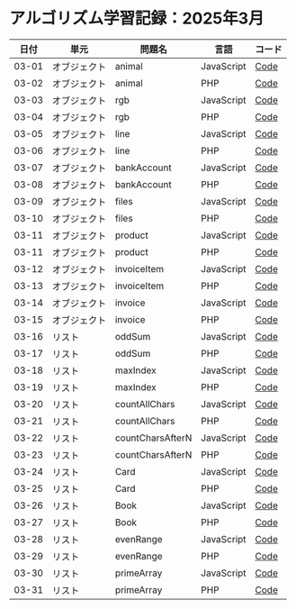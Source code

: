 # アルゴリズム学習記録：2025年3月

| 日付 | 単元 | 問題名 | 言語 | コード |
| - | - | - | - | - |
| 03-01 | オブジェクト | animal | JavaScript | [Code](../Object/animal/javascript/solution.js)|
| 03-02 | オブジェクト | animal | PHP | [Code](../Object/animal/php/solution.php)|
| 03-03 | オブジェクト | rgb | JavaScript | [Code](../Object/rgb/javascript/solution.js)|
| 03-04 | オブジェクト | rgb | PHP | [Code](../Object/rgb/php/solution.php)|
| 03-05 | オブジェクト | line | JavaScript | [Code](../Object/line/javascript/solution.js)|
| 03-06 | オブジェクト | line | PHP | [Code](../Object/line/php/solution.php)|
| 03-07 | オブジェクト | bankAccount | JavaScript | [Code](../Object/bankAccount/javascript/solution.js)|
| 03-08 | オブジェクト | bankAccount | PHP | [Code](../Object/bankAccount/php/solution.php)|
| 03-09 | オブジェクト | files | JavaScript | [Code](../Object/files/javascript/solution.js)|
| 03-10 | オブジェクト | files | PHP | [Code](../Object/files/php/solution.php)|
| 03-11 | オブジェクト | product | JavaScript | [Code](../Object/product/javascript/solution.js)|
| 03-11 | オブジェクト | product | PHP | [Code](../Object/product/php/solution.php)|
| 03-12 | オブジェクト | invoiceItem | JavaScript | [Code](../Object/invoiceItem/javascript/solution.js)|
| 03-13 | オブジェクト | invoiceItem | PHP | [Code](../Object/invoiceItem/php/solution.php)|
| 03-14 | オブジェクト | invoice | JavaScript | [Code](../Object/invoice/javascript/solution.js)|
| 03-15 | オブジェクト | invoice | PHP | [Code](../Object/invoice/php/solution.php)|
| 03-16 | リスト | oddSum | JavaScript | [Code](../List/oddSum/javascript/solution.js)|
| 03-17 | リスト | oddSum | PHP | [Code](../List/oddSum/php/solution.php)|
| 03-18 | リスト | maxIndex | JavaScript | [Code](../List/maxIndex/javascript/solution.js)|
| 03-19 | リスト | maxIndex | PHP | [Code](../List/maxIndex/php/solution.php)|
| 03-20 | リスト | countAllChars | JavaScript | [Code](../List/countAllChars/javascript/solution.js)|
| 03-21 | リスト | countAllChars | PHP | [Code](../List/countAllChars/php/solution.php)|
| 03-22 | リスト | countCharsAfterN | JavaScript | [Code](../List/countCharsAfterN/javascript/solution.js)|
| 03-23 | リスト | countCharsAfterN | PHP | [Code](../List/countCharsAfterN/php/solution.php)|
| 03-24 | リスト | Card | JavaScript | [Code](../List/Card/javascript/solution.js)|
| 03-25 | リスト | Card | PHP | [Code](../List/Card/php/solution.php)|
| 03-26 | リスト | Book | JavaScript | [Code](../List/Book/javascript/solution.js)|
| 03-27 | リスト | Book | PHP | [Code](../List/Book/php/solution.php)|
| 03-28 | リスト | evenRange | JavaScript | [Code](../List/evenRange/javascript/solution.js)|
| 03-29 | リスト | evenRange | PHP | [Code](../List/evenRange/php/solution.php)|
| 03-30 | リスト | primeArray | JavaScript | [Code](../List/primeArray/js/solution.js)|
| 03-31 | リスト | primeArray | PHP | [Code](../List/primeArray/php/solution.php)|